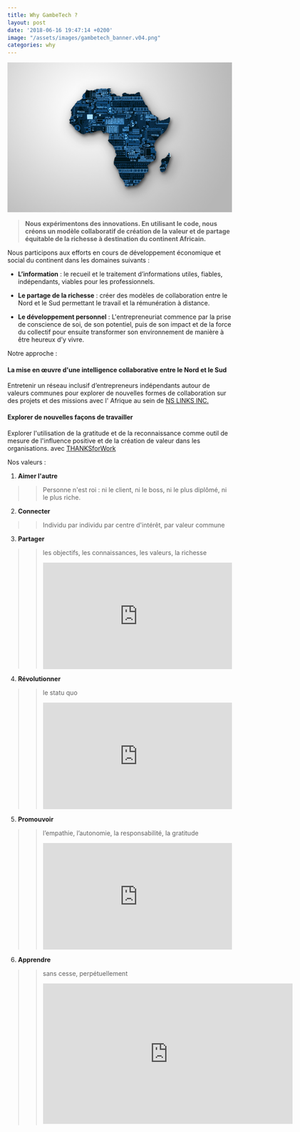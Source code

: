 ```yaml
---
title: Why GambeTech ?
layout: post
date: '2018-06-16 19:47:14 +0200'
image: "/assets/images/gambetech_banner.v04.png"
categories: why
---
```


![af](/assets/images/africa-tech.jpg)
   
> __Nous expérimentons des innovations. En utilisant le code, nous créons un modèle collaboratif de création de la valeur et de partage équitable de la richesse à destination du continent Africain.__ 

Nous participons aux efforts en cours de développement économique et social du continent dans les domaines suivants  :

* __L’information__ : le recueil et le traitement d’informations utiles, fiables, indépendants, viables pour les professionnels.

* __Le partage de la richesse__ : créer des modèles de collaboration entre le Nord et le Sud permettant le travail et la rémunération à distance.

* __Le développement personnel__ :  L'entrepreneuriat commence par la prise de conscience de soi, de son potentiel, puis de son impact et de la force du collectif pour ensuite transformer son environnement de manière à être heureux d’y vivre.

Notre approche : 

#### La mise en œuvre d'une intelligence collaborative entre le Nord et le Sud

Entretenir un réseau inclusif d’entrepreneurs indépendants autour de valeurs communes pour explorer de nouvelles formes de collaboration sur des projets et des missions avec l' Afrique au sein de  [NS LINKS INC.](https://flamboyant-pike-dcb689.netlify.com/ "North South LINKS")

#### Explorer de nouvelles façons de travailler

Explorer l'utilisation de la gratitude et de la reconnaissance comme outil de mesure de l'influence positive et de la création de valeur dans les organisations.
avec [THANKSforWork](#)

Nos valeurs : 

1. **Aimer l'autre**
> > Personne n'est roi : ni le client, ni le boss, ni le plus diplômé, ni le plus riche.

2. **Connecter**
> > Individu par individu par centre d'intérêt, par valeur commune 

3. **Partager**
> > les objectifs, les connaissances, les valeurs, la richesse
> > <div style="max-width:854px"><div style="position:relative;height:0;padding-bottom:56.25%"><iframe src="https://embed.ted.com/talks/lang/en/john_doerr_why_the_secret_to_success_is_setting_the_right_goals" width="854" height="480" style="position:absolute;left:0;top:0;width:100%;height:100%" frameborder="0" scrolling="no" allowfullscreen></iframe></div></div>

4. **Révolutionner**
> > le statu quo
> > <div style="max-width:854px"><div style="position:relative;height:0;padding-bottom:56.25%"><iframe src="https://embed.ted.com/talks/lang/en/brett_hennig_what_if_we_replaced_politicians_with_randomly_selected_people" width="854" height="480" style="position:absolute;left:0;top:0;width:100%;height:100%" frameborder="0" scrolling="no" allowfullscreen></iframe></div></div>

5. **Promouvoir**
> > l’empathie, l’autonomie, la responsabilité, la gratitude
> > <div style="max-width:854px"><div style="position:relative;height:0;padding-bottom:56.25%"><iframe src="https://embed.ted.com/talks/lang/fr/julian_treasure_how_to_speak_so_that_people_want_to_listen" width="854" height="480" style="position:absolute;left:0;top:0;width:100%;height:100%" frameborder="0" scrolling="no" allowfullscreen></iframe></div></div>

6. **Apprendre**
> > sans cesse, perpétuellement
> > <iframe width="560" height="315" src="https://www.youtube.com/embed/QXN35r2_20s?rel=0&amp;start=113" frameborder="0" allow="autoplay; encrypted-media" allowfullscreen></iframe>